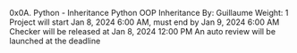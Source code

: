 0x0A. Python - Inheritance
Python
OOP
Inheritance
 By: Guillaume
 Weight: 1
 Project will start Jan 8, 2024 6:00 AM, must end by Jan 9, 2024 6:00 AM
 Checker will be released at Jan 8, 2024 12:00 PM
 An auto review will be launched at the deadline
